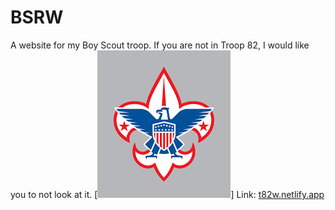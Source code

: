 # BSRW
A website for my Boy Scout troop.  If you are not in Troop 82, I would like you to not look at it.
[![BSA symbol](https://raw.githubusercontent.com/GlubGlubdoggo/BSRW/main/BSAFavicon.ico)]
Link: [t82w.netlify.app](https://t82w.netlify.app)

